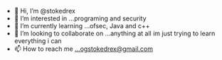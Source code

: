 - 👋 Hi, I’m @stokedrex
- 👀 I’m interested in ...programing and security 
- 🌱 I’m currently learning ...ofsec, Java and c++
- 💞️ I’m looking to collaborate on ...anything at all im just trying to learn everything i can
- 📫 How to reach me ...ogstokedrex@gmail.com

<!---
stokedrex/stokedrex is a ✨ special ✨ repository because its `README.md` (this file) appears on your GitHub profile.
You can click the Preview link to take a look at your changes.
--->
